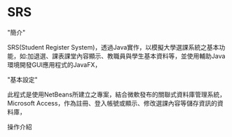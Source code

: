# SRS

"簡介"

SRS(Student Register System)，透過Java實作，以模擬大學選課系統之基本功能，如:加退選、課表課堂內容顯示、教職員與學生基本資料等，並使用輔助Java環境開發GUI應用程式的JavaFX，

"基本設定"

此程式是使用NetBeans所建立之專案，結合微軟發布的關聯式資料庫管理系統，Microsoft Access，作為註冊、登入帳號或顯示、修改選課內容等儲存資訊的資料庫，

操作介紹
